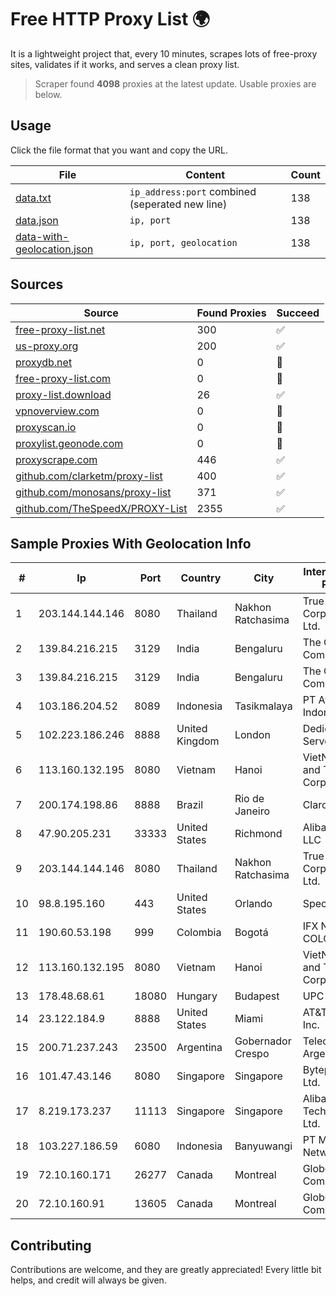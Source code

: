 
# Free HTTP Proxy List 🌍

It is a lightweight project that, every 10 minutes, scrapes lots of free-proxy sites, validates if it works, and serves a clean proxy list.


> Scraper found **4098** proxies at the latest update. Usable proxies are below.

## Usage

Click the file format that you want and copy the URL.


|File|Content|Count|
|----|-------|-----|
|[data.txt](https://raw.githubusercontent.com/themiralay/Proxy-List-World/master/data.txt)|`ip_address:port` combined (seperated new line)|138|
|[data.json](https://raw.githubusercontent.com/themiralay/Proxy-List-World/master/data.json)|`ip, port`|138|
|[data-with-geolocation.json](https://raw.githubusercontent.com/themiralay/Proxy-List-World/master/data-with-geolocation.json)|`ip, port, geolocation`|138|

## Sources

|Source|Found Proxies|Succeed|
|------|-------------|-------|
|[free-proxy-list.net](https://free-proxy-list.net)|300|✅|
|[us-proxy.org](https://www.us-proxy.org)|200|✅|
|[proxydb.net](http://proxydb.net)|0|🚫|
|[free-proxy-list.com](https://free-proxy-list.com/?page=&port=&type%5B%5D=http&type%5B%5D=https&up_time=0&search=Search)|0|🚫|
|[proxy-list.download](https://www.proxy-list.download/HTTP)|26|✅|
|[vpnoverview.com](https://vpnoverview.com/privacy/anonymous-browsing/free-proxy-servers)|0|🚫|
|[proxyscan.io](https://www.proxyscan.io)|0|🚫|
|[proxylist.geonode.com](https://proxylist.geonode.com/api/proxy-list?limit=300&page=1&sort_by=lastChecked&sort_type=desc&protocols=http,https)|0|🚫|
|[proxyscrape.com](https://api.proxyscrape.com/v2/?request=displayproxies&protocol=http&timeout=10000&country=all&ssl=all&anonymity=all)|446|✅|
|[github.com/clarketm/proxy-list](https://raw.githubusercontent.com/clarketm/proxy-list/master/proxy-list-raw.txt)|400|✅|
|[github.com/monosans/proxy-list](https://raw.githubusercontent.com/monosans/proxy-list/main/proxies/http.txt)|371|✅|
|[github.com/TheSpeedX/PROXY-List](https://raw.githubusercontent.com/TheSpeedX/PROXY-List/master/http.txt)|2355|✅|


## Sample Proxies With Geolocation Info

|#|Ip|Port|Country|City|Internet Service Provider|
|-|--|----|-------|----|-------------------------|
|1|203.144.144.146|8080|Thailand|Nakhon Ratchasima|True Internet Corporation CO. Ltd.|
|2|139.84.216.215|3129|India|Bengaluru|The Constant Company, LLC|
|3|139.84.216.215|3129|India|Bengaluru|The Constant Company, LLC|
|4|103.186.204.52|8089|Indonesia|Tasikmalaya|PT Afna Digital Indonesia|
|5|102.223.186.246|8888|United Kingdom|London|Dedicated Servers|
|6|113.160.132.195|8080|Vietnam|Hanoi|VietNam Post and Telecom Corporation|
|7|200.174.198.86|8888|Brazil|Rio de Janeiro|Claro S.A|
|8|47.90.205.231|33333|United States|Richmond|Alibaba.com LLC|
|9|203.144.144.146|8080|Thailand|Nakhon Ratchasima|True Internet Corporation CO. Ltd.|
|10|98.8.195.160|443|United States|Orlando|Spectrum|
|11|190.60.53.198|999|Colombia|Bogotá|IFX NETWORKS COLOMBIA|
|12|113.160.132.195|8080|Vietnam|Hanoi|VietNam Post and Telecom Corporation|
|13|178.48.68.61|18080|Hungary|Budapest|UPC|
|14|23.122.184.9|8888|United States|Miami|AT&T Services, Inc.|
|15|200.71.237.243|23500|Argentina|Gobernador Crespo|Telecom Argentina S.A.|
|16|101.47.43.146|8080|Singapore|Singapore|Byteplus Pte. Ltd.|
|17|8.219.173.237|11113|Singapore|Singapore|Alibaba (US) Technology Co., Ltd.|
|18|103.227.186.59|6080|Indonesia|Banyuwangi|PT Master Star Network|
|19|72.10.160.171|26277|Canada|Montreal|GloboTech Communications|
|20|72.10.160.91|13605|Canada|Montreal|GloboTech Communications|



## Contributing

Contributions are welcome, and they are greatly appreciated! Every
little bit helps, and credit will always be given.

